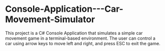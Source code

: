 # Console-Application---Car-Movement-Simulator
This project is a C# Console Application that simulates a simple car movement game in a terminal-based environment. The user can control a car using arrow keys to move left and right, and press ESC to exit the game.
